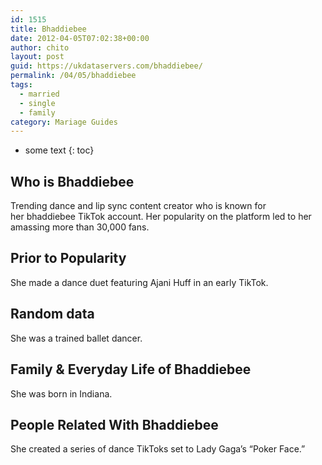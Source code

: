 ```yaml
---
id: 1515
title: Bhaddiebee
date: 2012-04-05T07:02:38+00:00
author: chito
layout: post
guid: https://ukdataservers.com/bhaddiebee/
permalink: /04/05/bhaddiebee  
tags:
  - married
  - single
  - family
category: Mariage Guides
---
```


* some text
{: toc}


## Who is  Bhaddiebee
                  
                  
                  
Trending dance and lip sync content creator who is known for her bhaddiebee TikTok account. Her popularity on the platform led to her amassing more than 30,000 fans.
                  
                
                
                
## Prior to Popularity 
                  
                  
                  
She made a dance duet featuring Ajani Huff in an early TikTok.
                  
                
                
                
## Random data 
                  
                  
                  
She was a trained ballet dancer.
                  
                
                
                
## Family & Everyday Life of Bhaddiebee
                  
                  
                  
She was born in Indiana. 
                  
                
                
                
## People Related With  Bhaddiebee
                  
                  
                  
She created a series of dance TikToks set to Lady Gaga&#8217;s &#8220;Poker Face.&#8221; 
                  
                
              
            
          
          
          
    
    
  
